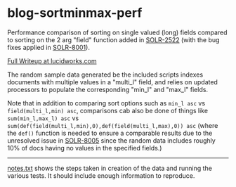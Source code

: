 blog-sortminmax-perf
====================

Performance comparison of sorting on single valued (long) fields compared to sorting on the 2 arg "field" function added in [SOLR-2522](https://issues.apache.org/jira/browse/SOLR-2522) (with the bug fixes applied in [SOLR-8001](https://issues.apache.org/jira/browse/SOLR-8001)).

[Full Writeup at lucidworks.com](http://lucidworks.com/blog/minmax-on-multivalued-field/)

The random sample data generated be the included scripts indexes documents with multiple values in a "multi_l" field, and relies on updated processors to populate the corresponding "min_l" and "max_l" fields.

Note that in addition to comparing sort options such as `min_l asc` vs `field(multi_l,min) asc`, comparisons cab also be done of things like `sum(min_l,max_l) asc` vs `sum(def(field(multi_l,min),0),def(field(multi_l,max),0)) asc` (where the `def()` function is needed to ensure a comparable results due to the unresolved issue in [SOLR-8005](https://issues.apache.org/jira/browse/SOLR-8005) since the random data includes roughly 10% of docs having no values in the specified fields.)


- - - - - - - - - - - -

[notes.txt](notes.txt) shows the steps taken in creation of the data and running the various tests.  It should include enough information to reproduce.

